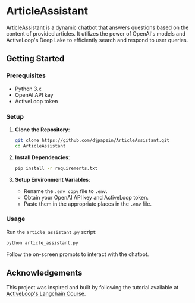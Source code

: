 # ArticleAssistant

ArticleAssistant is a dynamic chatbot that answers questions based on the content of provided articles. It utilizes the power of OpenAI's models and ActiveLoop's Deep Lake to efficiently search and respond to user queries.

## Getting Started

### Prerequisites

- Python 3.x
- OpenAI API key
- ActiveLoop token

### Setup

1. **Clone the Repository**:
   ```bash
   git clone https://github.com/djpapzin/ArticleAssistant.git
   cd ArticleAssistant
   ```

2. **Install Dependencies**:
   ```bash
   pip install -r requirements.txt
   ```

3. **Setup Environment Variables**:
   - Rename the `.env copy` file to `.env`.
   - Obtain your OpenAI API key and ActiveLoop token.
   - Paste them in the appropriate places in the `.env` file.

### Usage

Run the `article_assistant.py` script:
```bash
python article_assistant.py
```
Follow the on-screen prompts to interact with the chatbot.

## Acknowledgements

This project was inspired and built by following the tutorial available at [ActiveLoop's Langchain Course](https://learn.activeloop.ai/courses/take/langchain/multimedia/46318012-build-a-customer-support-question-answering-chatbot).